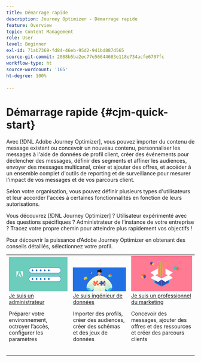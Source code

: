 ```yaml
---
title: Démarrage rapide
description: Journey Optimizer - Démarrage rapide
feature: Overview
topic: Content Management
role: User
level: Beginner
exl-id: 71ab7369-fd84-46eb-95d2-941bd887d565
source-git-commit: 2088b5ba2ec77e56644683e118e734acfe6707fc
workflow-type: ht
source-wordcount: '165'
ht-degree: 100%

---
```


# Démarrage rapide {#cjm-quick-start}

Avec [!DNL Adobe Journey Optimizer], vous pouvez importer du contenu de message existant ou concevoir un nouveau contenu, personnaliser les messages à l&#39;aide de données de profil client, créer des événements pour déclencher des messages, définir des segments et affiner les audiences, envoyer des messages multicanal, créer et ajouter des offres, et accéder à un ensemble complet d&#39;outils de reporting et de surveillance pour mesurer l&#39;impact de vos messages et de vos parcours client.

Selon votre organisation, vous pouvez définir plusieurs types d&#39;utilisateurs et leur accorder l&#39;accès à certaines fonctionnalités en fonction de leurs autorisations.

Vous découvrez [!DNL Journey Optimizer] ? Utilisateur expérimenté avec des questions spécifiques ? Administrateur de l’instance de votre entreprise ? Tracez votre propre chemin pour atteindre plus rapidement vos objectifs !

Pour découvrir la puissance d’Adobe Journey Optimizer en obtenant des conseils détaillés, sélectionnez votre profil. 

<table>
<tr>
  <td valign="bottom">
    <a href="path/administrator.md">
      <img alt="Administrateur" src="path/assets/do-not-localize/user-2.png" />
    </a>
    <div>
    <a href="path/administrator.md">Je suis un administrateur</a>
     <p>Préparer votre environnement, octroyer l’accès, configurer les paramètres
    <p>
    </div>
    <br>
  </td>
  <td valign="bottom">
    <a href="path/data-engineer.md">
      <img alt="Ingénieur de données" src="path/assets/do-not-localize/user-1.png"/>
    </a>
    <div>
    <a href="path/data-engineer.md">Je suis ingénieur de données</a>
     <p>Importer des profils, créer des audiences, créer des schémas et des jeux de données
    <p>
    </div>
    <br>
  </td>
  <td valign="bottom">
      <a href="path/marketer.md">
       <img alt="Professionnel du marketing" src="path/assets/do-not-localize/user-3.png" />
       </a>
    <div><a href="path/marketer.md">Je suis un professionnel du marketing</a>
     <p>Concevoir des messages, ajouter des offres et des ressources et créer des parcours clients
    <p>
    </div>
    <br>
  </td>
    <!--td valign="bottom">
    <a href="path/developer.md">
      <img alt="Developer" src="../using/assets/do-not-localize/user-2.png" />
    </a>
    <div>
    <a href="path/developer.md">I am a Developer</a>
     <p>Integrate your mobile apps, use Journey Optimizer APIs
    <p>
    </div>
    <br>
  </td-->
</tr>
</table>
